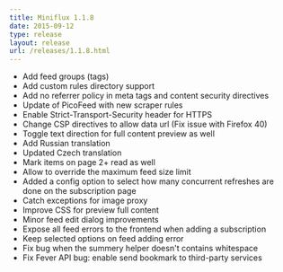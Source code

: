 ```yaml
---
title: Miniflux 1.1.8
date: 2015-09-12
type: release
layout: release
url: /releases/1.1.8.html
---
```


- Add feed groups (tags)
- Add custom rules directory support
- Add no referrer policy in meta tags and content security directives
- Update of PicoFeed with new scraper rules
- Enable Strict-Transport-Security header for HTTPS
- Change CSP directives to allow data url (Fix issue with Firefox 40)
- Toggle text direction for full content preview as well
- Add Russian translation
- Updated Czech translation
- Mark items on page 2+ read as well
- Allow to override the maximum feed size limit
- Added a config option to select how many concurrent refreshes are done on the subscription page
- Catch exceptions for image proxy
- Improve CSS for preview full content
- Minor feed edit dialog improvements
- Expose all feed errors to the frontend when adding a subscription
- Keep selected options on feed adding error
- Fix bug when the summery helper doesn't contains whitespace
- Fix Fever API bug: enable send bookmark to third-party services
